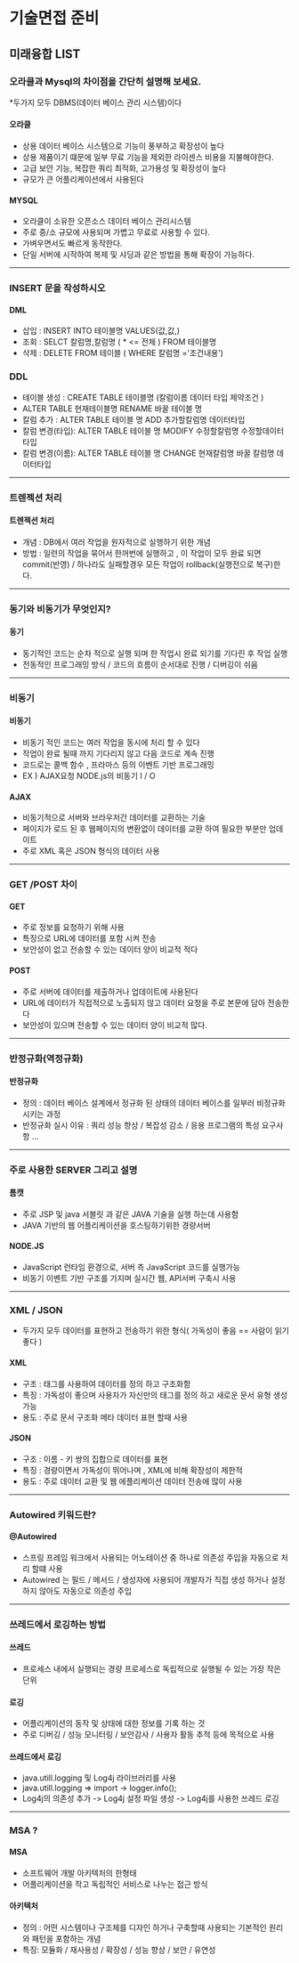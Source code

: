 기술면접 준비
===========

##  미래융합 LIST

###  오라클과 Mysql의 차이점을 간단히 설명해 보세요.

*두가지 모두 DBMS(데이터 베이스 관리 시스템)이다
#### 오라클
*  상용 데이터 베이스 시스템으로 기능이 풍부하고 확장성이 높다
* 상용 제품이기 떄문에 일부 무료 기능을 제외한 라이센스 비용을 지불해야한다.
* 고급 보안 기능, 복잡한 쿼리 최적화, 고가용성 및 확장성이 높다
* 규모가 큰 어플리케이션에서 사용된다

#### MYSQL
* 오라클이 소유한 오픈소스 데이터 베이스 관리시스템
* 주로 중/소 규모에 사용되며 가볍고 무료로 사용할 수 있다.
* 가벼우면서도 빠르게 동작한다.
* 단일 서버에 시작하여 복제 및 샤딩과 같은 방법을 통해 확장이 가능하다.

<hr>

### INSERT 문을 작성하시오
#### DML
* 삽입 : INSERT INTO 테이블명 VALUES(값,값,)
* 조회 : SELCT 칼럼명,칼럼명 ( * <= 전체 ) FROM 테이블명
* 삭제 : DELETE FROM 테이블 ( WHERE 칼럼명 ='조건내용')

### DDL
* 테이블 생성 : CREATE TABLE 테이블명 (칼럼이름 데이터 타입 제약조건 )
* ALTER TABLE 현재테이블명 RENAME 바꿀 테이블 명
* 칼럼 추가 : ALTER TABLE  테이블 명  ADD  추가할칼럼명  데이터타입
* 칼럼 변경(타입): ALTER TABLE  테이블 명  MODIFY  수정할칼럼명  수정할데이터타입
* 칼럼 변경(이름): ALTER TABLE  테이블 명 CHANGE 현재칼럼명  바꿀 칼럼명  데이터타입

<hr>


### 트렌젝션 처리
#### 트렌젝션 처리
* 개념 : DB에서 여러 작업을 원자적으로 실행하기 위한 개념
* 방법 : 일련의 작업을 묶어서 한꺼번에 실행하고 , 이 작업이 모두 완료 되면 commit(반영) / 하나라도 실패할경우 모든 작업이 rollback(실행전으로 복구)한다.


<hr>

### 동기와 비동기가 무엇인지?
#### 동기

* 동기적인 코드는 순차 적으로 실행 되며 한 작업시 완료 되기를 기다린 후 작업 실행
* 전동적인 프로그래밍 방식 / 코드의 흐름이 순서대로 진행 / 디버깅이 쉬움

<hr>

### 비동기 
#### 비동기
* 비동기 적인 코드는 여러 작업을 동시에 처리 할 수 있다
* 작업이 완료 될때 까지 기다리지 않고 다음 코드로 계속 진행
* 코드로는 콜백 함수 , 프라마스 등의 이벤트 기반 프로그래밍
* EX ) AJAX요청 NODE.js의 비동기 I / O

#### AJAX 
* 비동기적으로 서버와 브라우저간 데이터를 교환하는 기술
* 페이지가 로드 된 후 웹페이지의 변환없이 데이터를 교환 하여 필요한 부분만 업데이트
* 주로 XML 혹은 JSON 형식의 데이터 사용


<hr>

### GET /POST 차이
#### GET 
* 주로 정보를 요청하기 위해 사용
* 특징으로 URL에 데이터를 포함 시켜 전송
* 보안성이 없고 전송할 수 있는 데이터 양이 비교적 적다
#### POST 
* 주로 서버에 데이터를 제출하거나 업데이트에 사용된다
* URL에 데이터가 직접적으로 노출되지 않고 데이터 요청을 주로 본문에 담아 전송한다
* 보안성이 있으며 전송할 수 있는 데이터 양이 비교적 많다.

<hr>

### 반정규화(역정규화)
#### 반정규화
* 정의 : 데이터 베이스 설계에서 정규화 된 상태의 데이터 베이스를 일부러 비정규화 시키는 과정
* 반정규화 실시 이유 : 쿼리 성능 향상 / 복잡성 감소 / 응용 프로그램의 특성 요구사항 ...

<hr>

### 주로 사용한 SERVER 그리고 설명
#### 톰캣
* 주로 JSP 및 java 서블릿 과 같은 JAVA 기술을 실행 하는데 사용함
* JAVA 기반의 웹 어플리케이션을 호스팅하기위한 경량서버
#### NODE.JS 
* JavaScript 런타임 환경으로, 서버 측 JavaScript 코드를 실행가능
* 비동기 이벤트 기반 구조를 가지며 실시간 웹, API서버 구축시 사용

<hr>

### XML / JSON 
* 두가지 모두 데이터를 표현하고 전송하기 위한 형식( 가독성이 좋음 == 사람이 읽기 좋다 )
#### XML 
* 구조 : 태그를 사용하여 데이터를 정의 하고 구조화함
* 특징 : 가독성이 좋으며 사용자가 자신만의 태그를 정의 하고 새로운 문서 유형 생성가능
* 용도 : 주로 문서 구조화 메타 데이터 표현 할때 사용

#### JSON 
* 구조 : 이름 - 키 쌍의 집합으로 데이터를 표현
* 특징 : 경량이면서 가독성이 뛰어나며 , XML에 비해 확장성이 제한적
* 용도 : 주로 데이터 교환 및 웹 에플리케이션 데이터 전송에 많이 사용

<hr>

### Autowired 키워드란?
#### @Autowired
* 스프링 프레임 워크에서 사용되는 어노테이션 중 하나로 의존성 주입을 자동으로 처리 할떄 사용
* Autowired 는 필드  / 메서드  / 생성자에 사용되어 개발자가 직접 생성 하거나 설정하지 않아도 자동으로 의존성 주입 

<hr>

### 쓰레드에서 로깅하는 방법
#### 쓰레드 
* 프로세스 내에서 실행되는 경량 프로세스로 독립적으로 실행될 수 있는 가장 작은 단위
#### 로깅
* 어플리케이션의 동작 및 상태에 대한 정보를 기록 하는 것
* 주로 디버깅 / 성능 모니터링 / 보안감사 / 사용자 활동 추적 등에 목적으로 사용

#### 쓰레드에서 로깅
* java.utill.logging 및 Log4j 라이브러리를 사용
* java.utill.logging => import -> logger.info();
* Log4j의 의존성 추가 -> Log4j 설정 파일 생성 -> Log4j를 사용한 쓰레드 로깅

<hr>

### MSA ?
#### MSA 
* 소프트웨어 개발 아키텍처의 한형태
* 어플리케이션을 작고 독립적인 서비스로 나누는 접근 방식

#### 아키텍처
* 정의 : 어떤 시스템이나 구조체를 디자인 하거나 구축할때 사용되는 기본적인 원리와 패턴을 포함하는 개념
* 특징: 모듈화 / 재사용성 / 확장성 / 성능 향상 / 보안 / 유연성